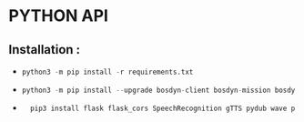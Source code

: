 # PYTHON API
## Installation :
- ```python  
  python3 -m pip install -r requirements.txt 
  ```
- ```python 
  python3 -m pip install --upgrade bosdyn-client bosdyn-mission bosdyn-choreography-client
  ```
- ```python 
    pip3 install flask flask_cors SpeechRecognition gTTS pydub wave playsound pyrebase PyObjC
  ```

